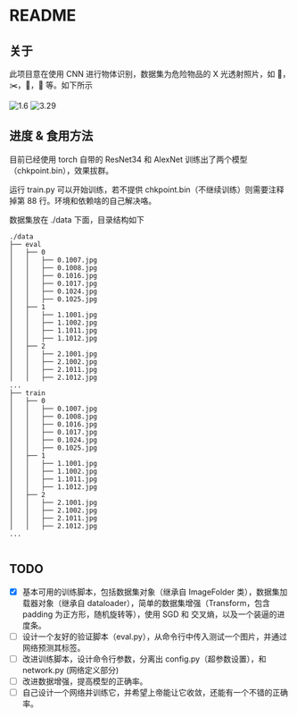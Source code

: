 # README
## 关于
此项目意在使用 CNN 进行物体识别，数据集为危险物品的 X 光透射照片，如 🔫，✂️，🔧，🔪 等。如下所示

![1.6](github.com/neoncloud/cnn_object_detection_project/blob/main/media/16118317390713/1.6.jpg)
![3.29](github.com/neoncloud/cnn_object_detection_project/blob/main/media/16118317390713/3.29.jpg)



## 进度 & 食用方法
目前已经使用 torch 自带的 ResNet34 和 AlexNet 训练出了两个模型（chkpoint.bin），效果拔群。

运行 train.py 可以开始训练，若不提供 chkpoint.bin（不继续训练）则需要注释掉第 88 行。环境和依赖啥的自己解决咯。

数据集放在 ./data 下面，目录结构如下

```
./data
├── eval
│   ├── 0
│   │   ├── 0.1007.jpg
│   │   ├── 0.1008.jpg
│   │   ├── 0.1016.jpg
│   │   ├── 0.1017.jpg
│   │   ├── 0.1024.jpg
│   │   ├── 0.1025.jpg
│   ├── 1
│   │   ├── 1.1001.jpg
│   │   ├── 1.1002.jpg
│   │   ├── 1.1011.jpg
│   │   ├── 1.1012.jpg
│   ├── 2
│   │   ├── 2.1001.jpg
│   │   ├── 2.1002.jpg
│   │   ├── 2.1011.jpg
│   │   ├── 2.1012.jpg
...
├── train
│   ├── 0
│   │   ├── 0.1007.jpg
│   │   ├── 0.1008.jpg
│   │   ├── 0.1016.jpg
│   │   ├── 0.1017.jpg
│   │   ├── 0.1024.jpg
│   │   ├── 0.1025.jpg
│   ├── 1
│   │   ├── 1.1001.jpg
│   │   ├── 1.1002.jpg
│   │   ├── 1.1011.jpg
│   │   ├── 1.1012.jpg
│   ├── 2
│   │   ├── 2.1001.jpg
│   │   ├── 2.1002.jpg
│   │   ├── 2.1011.jpg
│   │   ├── 2.1012.jpg
...


```

## TODO
* [x] 基本可用的训练脚本，包括数据集对象（继承自 ImageFolder 类），数据集加载器对象（继承自 dataloader），简单的数据集增强（Transform，包含 padding 为正方形，随机旋转等），使用 SGD 和 交叉熵，以及一个装逼的进度条。
* [ ] 设计一个友好的验证脚本（eval.py），从命令行中传入测试一个图片，并通过网络预测其标签。
* [ ] 改进训练脚本，设计命令行参数，分离出 config.py（超参数设置），和 network.py (网络定义部分)
* [ ] 改进数据增强，提高模型的正确率。
* [ ] 自己设计一个网络并训练它，并希望上帝能让它收敛，还能有一个不错的正确率。
